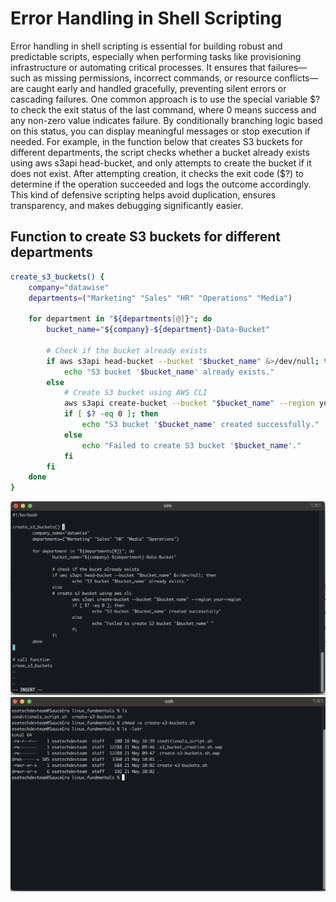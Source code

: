 # Error Handling in Shell Scripting

Error handling in shell scripting is essential for building robust and predictable scripts, especially when performing tasks like provisioning infrastructure or automating critical processes. It ensures that failures—such as missing permissions, incorrect commands, or resource conflicts—are caught early and handled gracefully, preventing silent errors or cascading failures. One common approach is to use the special variable \$? to check the exit status of the last command, where 0 means success and any non-zero value indicates failure. By conditionally branching logic based on this status, you can display meaningful messages or stop execution if needed. For example, in the function below that creates S3 buckets for different departments, the script checks whether a bucket already exists using aws s3api head-bucket, and only attempts to create the bucket if it does not exist. After attempting creation, it checks the exit code ($?) to determine if the operation succeeded and logs the outcome accordingly. This kind of defensive scripting helps avoid duplication, ensures transparency, and makes debugging significantly easier.

## Function to create S3 buckets for different departments

```bash
create_s3_buckets() {
    company="datawise"
    departments=("Marketing" "Sales" "HR" "Operations" "Media")

    for department in "${departments[@]}"; do
        bucket_name="${company}-${department}-Data-Bucket"

        # Check if the bucket already exists
        if aws s3api head-bucket --bucket "$bucket_name" &>/dev/null; then
            echo "S3 bucket '$bucket_name' already exists."
        else
            # Create S3 bucket using AWS CLI
            aws s3api create-bucket --bucket "$bucket_name" --region your-region
            if [ $? -eq 0 ]; then
                echo "S3 bucket '$bucket_name' created successfully."
            else
                echo "Failed to create S3 bucket '$bucket_name'."
            fi
        fi
    done
}
```

![edit script](./assets/s3-buckets-script.png)
![modify file permissions](./assets/chmod-script.png)

